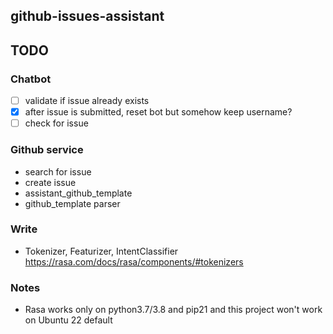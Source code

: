 github-issues-assistant
-----------------------

## TODO

### Chatbot
- [ ] validate if issue already exists
- [x] after issue is submitted, reset bot but somehow keep username?
- [ ] check for issue

### Github service
- search for issue
- create issue
- assistant_github_template
- github_template parser


### Write

- Tokenizer, Featurizer, IntentClassifier https://rasa.com/docs/rasa/components/#tokenizers


### Notes
- Rasa works only on python3.7/3.8 and pip21 and this project won't work on Ubuntu 22 default


